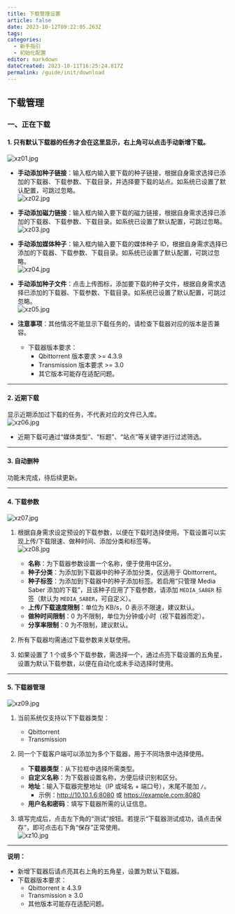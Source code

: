 ```yaml
---
title: 下载管理设置
article: false
date: 2023-10-12T09:22:05.263Z
tags:
categories: 
  - 新手指引
  - 初始化配置
editor: markdown
dateCreated: 2023-10-11T16:25:24.817Z
permalink: /guide/init/download
---
```


## 下载管理

### 一、正在下载

#### 1. 只有默认下载器的任务才会在这里显示，右上角可以点击手动新增下载。

  ![xz01.jpg](./images/xzgl/xz01.png)

- **手动添加种子链接**：输入框内输入要下载的种子链接，根据自身需求选择已添加的下载器、下载参数、下载目录，并选择要下载的站点。如系统已设置了默认配置，可跳过忽略。  
  ![xz02.jpg](./images/xzgl/xz02.jpg)

- **手动添加磁力链接**：输入框内输入要下载的磁力链接，根据自身需求选择已添加的下载器、下载参数、下载目录。如系统已设置了默认配置，可跳过忽略。  
  ![xz03.jpg](./images/xzgl/xz03.jpg)

- **手动添加媒体种子**：输入框内输入要下载的媒体种子 ID，根据自身需求选择已添加的下载器、下载参数、下载目录。如系统已设置了默认配置，可跳过忽略。  
  ![xz04.jpg](./images/xzgl/xz04.jpg)

- **手动添加种子文件**：点击上传图标，添加要下载的种子文件，根据自身需求选择已添加的下载器、下载参数、下载目录。如系统已设置了默认配置，可跳过忽略。  
  ![xz05.jpg](./images/xzgl/xz05.jpg)

- **注意事项**：其他情况不能显示下载任务的，请检查下载器对应的版本是否兼容。

  - 下载器版本要求：  
    - Qbittorrent 版本要求 >= 4.3.9  
    - Transmission 版本要求 >= 3.0  
    - 其它版本可能存在适配问题。

---

#### 2. 近期下载

显示近期添加过下载的任务，不代表对应的文件已入库。  
![xz06.jpg](./images/xzgl/xz06.jpg)

- 近期下载可通过“媒体类型”、“标题”、“站点”等关键字进行过滤筛选。

---

#### 3. 自动删种

功能未完成，待后续更新。

---

#### 4. 下载参数

![xz07.jpg](./images/xzgl/xz07.jpg)

1) 根据自身需求设定预设的下载参数，以便在下载时选择使用。下载设置可以实现上传/下载限速、做种时间、添加分类和标签等。  
   ![xz08.jpg](./images/xzgl/xz08.jpg)

   - **名称**：为下载器参数设置一个名称，便于使用中区分。
   - **种子分类**：为添加到下载器中的种子添加分类，仅适用于 Qbittorrent。
   - **种子标签**：为添加到下载器中的种子添加标签。若启用“只管理 Media Saber 添加的下载”，且该种子应用了下载参数，请添加 `MEDIA_SABER` 标签（默认为 `MEDIA_SABER`，可自定义）。
   - **上传/下载速度限制**：单位为 KB/s，0 表示不限速，建议默认。
   - **做种时间限制**：0 为不限制，单位为分钟或小时（视下载器而定）。
   - **分享率限制**：0 为不限制，建议默认。

2) 所有下载器均需通过下载参数来关联使用。

3) 如果设置了 1 个或多个下载参数，需选择一个，通过点亮下载设置的五角星，设置为默认下载参数，以便在自动化或未手动选择时使用。

---

#### 5. 下载器管理

![xz09.jpg](./images/xzgl/xz09.jpg)

1) 当前系统仅支持以下下载器类型：

   - Qbittorrent  
   - Transmission

2) 同一个下载客户端可以添加为多个下载器，用于不同场景中选择使用。

   - **下载器类型**：从下拉框中选择所需类型。
   - **自定义名称**：为下载器设置名称，方便后续识别和区分。
   - **地址**：输入下载器完整地址（IP 或域名 + 端口号），末尾不能加 `/`。  
     - 示例：http://10.10.1.6:8080 或 https://example.com:8080
   - **用户名和密码**：填写下载器所需的认证信息。

3) 填写完成后，点击左下角的“测试”按钮。若提示“下载器测试成功，请点击保存”，即可点击右下角“保存”正常使用。  
   ![xz10.jpg](./images/xzgl/xz10.jpg)

---

**说明：**

- 新增下载器后请点亮其右上角的五角星，设置为默认下载器。
- 下载器版本要求：
  - Qbittorrent ≥ 4.3.9
  - Transmission ≥ 3.0
  - 其他版本可能存在适配问题。

